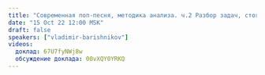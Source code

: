 ```yaml
---
title: "Современная поп-песня, методика анализа. ч.2 Разбор задач, стоящих перед создателями музыки"
date: "15 Oct 22 12:00 MSK"
draft: false
speakers: ["vladimir-barishnikov"]
videos:
  доклад: 67U7fyNWj8w
  обсуждение доклада: 00vXQY0YRKQ
---
```

